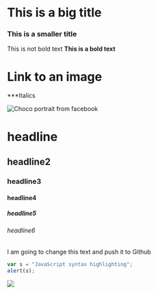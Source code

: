 # This is a big title
### This is a smaller title
This is not bold text
**This is a bold text**

# Link to an image

***Italics


![Choco portrait from facebook](http://cdn1-www.dogtime.com/assets/uploads/gallery/border-collie-dog-breed-pictures/1-facethreequarters.jpg)

# headline
## headline2
### headline3
#### headline4
##### headline5
###### headline6

I am going to change this text and push it to Github

```javascript
var s = "JavaScript syntax highlighting";
alert(s);
```
[<img src="https://media.giphy.com/media/14aa5GbbHT3bHO/giphy.gif">](http://media.giphy.com)
